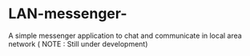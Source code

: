 # LAN-messenger-
A simple messenger application to chat and communicate in local area network ( NOTE : Still under development)
